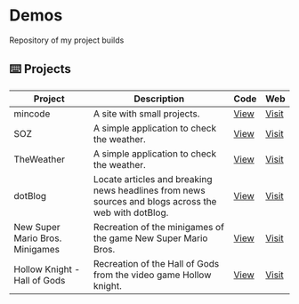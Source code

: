 # Demos
Repository of my project builds


## ⌨️ Projects

| Project | Description | Code | Web |
| --- | --- | --- | --- |
| mincode | A site with small projects. | [View][mincode-c] | [Visit][mincode-d] |
| SOZ | A simple application to check the weather. | [View][soz-c] | [Visit][soz-d] |
| TheWeather | A simple application to check the weather. | [View][theweather-c] | [Visit][theweather-d] |
| dotBlog | Locate articles and breaking news headlines from news sources and blogs across the web with dotBlog. | [View][dotblog-c] | [Visit][dotblog-d] |
| New Super Mario Bros. Minigames | Recreation of the minigames of the game New Super Mario Bros. | [View][nsmb-minigames-c] | [Visit][nsmb-minigames-d] |
| Hollow Knight - Hall of Gods | Recreation of the Hall of Gods from the video game Hollow knight. | [View][hollow-kinght-hog-c] | [Visit][hollow-kinght-hog-d] |

[mincode-c]: https://github.com/adrian-gg/mincode/
[mincode-d]: https://adrian-gg.github.io/demos/mincode/
[soz-c]: https://github.com/adrian-gg/soz/
[soz-d]: https://adrian-gg.github.io/demos/soz/
[theweather-c]: https://github.com/adrian-gg/theweather/
[theweather-d]: https://adrian-gg.github.io/demos/theweather/
[dotblog-c]: https://github.com/adrian-gg/dotblog/
[dotblog-d]: https://adrian-gg.github.io/demos/dotblog/
[ucm-c]: https://github.com/adrian-gg/ucm
[ucm-d]: https://adrian-gg.github.io/demos/ucm/
[nsmb-minigames-c]: https://github.com/adrian-gg/nsmb-minigames/
[nsmb-minigames-d]: https://adrian-gg.github.io/demos/nsmb-minigames/
[hollow-kinght-hog-c]: https://github.com/adrian-gg/hollow-knight-hog/
[hollow-kinght-hog-d]: https://adrian-gg.github.io/demos/hollow-knight-hog/
[cosmere-systems-c]: https://github.com/adrian-gg/cosmere-systems
[cosmere-systems-d]: https://adrian-gg.github.io/demos/cosmere-systems/
[pokedex-c]: https://github.com/adrian-gg/pokedex
[pokedex-d]: https://adrian-gg.github.io/demos/pokedex/
[puzzle-cards-c]: https://github.com/adrian-gg/puzzle-cards/
[puzzle-cards-d]: https://adrian-gg.github.io/puzzle-cards/